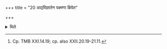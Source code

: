 +++
title = "20 अद्यविज्ञातेन यक्ष्मणा म्रियेत"

+++

<details><summary>थिते</summary>

20. If it dies on account of an unknown disease, (he should offer) a rice-pap or sacrificial bread on twelve potsherds to Prajāpati.[^1]  

[^1]: Cp. TMB XXI.14.19; cp. also XXII.20.19-21.11. 
</details>
